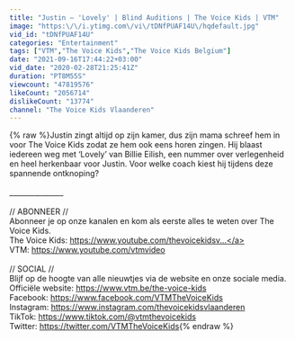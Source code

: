 ```yaml
---
title: "Justin – 'Lovely' | Blind Auditions | The Voice Kids | VTM"
image: "https:\/\/i.ytimg.com\/vi\/tDNfPUAF14U\/hqdefault.jpg"
vid_id: "tDNfPUAF14U"
categories: "Entertainment"
tags: ["VTM","The Voice Kids","The Voice Kids Belgium"]
date: "2021-09-16T17:44:22+03:00"
vid_date: "2020-02-28T21:25:41Z"
duration: "PT8M55S"
viewcount: "47819576"
likeCount: "2056714"
dislikeCount: "13774"
channel: "The Voice Kids Vlaanderen"
---
```

{% raw %}Justin zingt altijd op zijn kamer, dus zijn mama schreef hem in voor The Voice Kids zodat ze hem ook eens horen zingen. Hij blaast iedereen weg met ‘Lovely’ van Billie Eilish, een nummer over verlegenheid en heel herkenbaar voor Justin. Voor welke coach kiest hij tijdens deze spannende ontknoping?<br /><br />_______________<br /><br />// ABONNEER // <br />Abonneer je op onze kanalen en kom als eerste alles te weten over The Voice Kids. <br />The Voice Kids: <a rel="nofollow" target="blank" href="https://www.youtube.com/thevoicekidsv...">https://www.youtube.com/thevoicekidsv...</a><br />VTM: <a rel="nofollow" target="blank" href="https://www.youtube.com/vtmvideo">https://www.youtube.com/vtmvideo</a><br /><br />// SOCIAL //<br />Blijf op de hoogte van alle nieuwtjes via de website en onze sociale media. <br />Officiële website: <a rel="nofollow" target="blank" href="https://www.vtm.be/the-voice-kids">https://www.vtm.be/the-voice-kids</a><br />Facebook: <a rel="nofollow" target="blank" href="https://www.facebook.com/VTMTheVoiceKids">https://www.facebook.com/VTMTheVoiceKids</a><br />Instagram: <a rel="nofollow" target="blank" href="https://www.instagram.com/thevoicekidsvlaanderen">https://www.instagram.com/thevoicekidsvlaanderen</a><br />TikTok: <a rel="nofollow" target="blank" href="https://www.tiktok.com/@vtmthevoicekids">https://www.tiktok.com/@vtmthevoicekids</a><br />Twitter: <a rel="nofollow" target="blank" href="https://twitter.com/VTMTheVoiceKids">https://twitter.com/VTMTheVoiceKids</a>{% endraw %}
